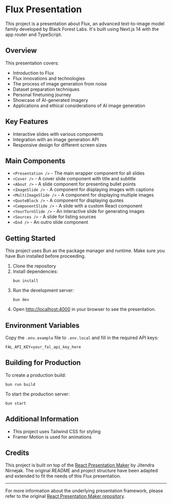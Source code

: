 # Flux Presentation

This project is a presentation about Flux, an advanced text-to-image model family developed by Black Forest Labs. It's built using Next.js 14 with the app router and TypeScript.

## Overview

This presentation covers:

- Introduction to Flux
- Flux innovations and technologies
- The process of image generation from noise
- Dataset preparation techniques
- Personal finetuning journey
- Showcase of AI-generated imagery
- Applications and ethical considerations of AI image generation

## Key Features

- Interactive slides with various components
- Integration with an image generation API
- Responsive design for different screen sizes

## Main Components

- `<Presentation />` - The main wrapper component for all slides
- `<Cover />` - A cover slide component with title and subtitle
- `<About />` - A slide component for presenting bullet points
- `<ImageSlide />` - A component for displaying images with captions
- `<MultiImageSlide />` - A component for displaying multiple images
- `<QuoteBlock />` - A component for displaying quotes
- `<ComponentSlide />` - A slide with a custom React component
- `<YourTurnSlide />` - An interactive slide for generating images
- `<Sources />` - A slide for listing sources
- `<End />` - An outro slide component

## Getting Started

This project uses Bun as the package manager and runtime. Make sure you have Bun installed before proceeding.

1. Clone the repository
2. Install dependencies:
   ```
   bun install
   ```
3. Run the development server:
   ```
   bun dev
   ```
4. Open [http://localhost:4000](http://localhost:4000) in your browser to see the presentation.

## Environment Variables

Copy the `.env.example` file to `.env.local` and fill in the required API keys:

```
FAL_API_KEY=your_fal_api_key_here
```

## Building for Production

To create a production build:

```
bun run build
```

To start the production server:

```
bun start
```

## Additional Information

- This project uses Tailwind CSS for styling
- Framer Motion is used for animations

## Credits

This project is built on top of the [React Presentation Maker](https://github.com/nirnejak/react-presentation) by Jitendra Nirnejak. The original README and project structure have been adapted and extended to fit the needs of this Flux presentation.

---

For more information about the underlying presentation framework, please refer to the original [React Presentation Maker repository](https://github.com/nirnejak/react-presentation).
